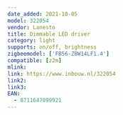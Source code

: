 ```yaml
---
date_added: 2021-10-05
model: 322054
vendor: Lanesto
title: Dimmable LED driver
category: light
supports: on/off, brightness
zigbeemodel: ['FB56-ZBW14LF1.4']
compatible: [z2m]
mlink: 
link: https://www.inbouw.nl/322054
link2:  
link3: 
EAN: 
  - 8711647099921
---
```


